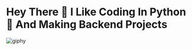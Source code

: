 # Hey There 👋 I Like Coding In Python 🐍 And Making Backend Projects

![giphy](https://user-images.githubusercontent.com/24875795/165923669-17b6bae3-4754-4591-852c-2f3e5d7d4f7a.gif)

<!--
**vladiiii/vladiiii** is a ✨ _special_ ✨ repository because its `README.md` (this file) appears on your GitHub profile.

Here are some ideas to get you started:

- 🔭 I’m currently working on ...
- 🌱 I’m currently learning ...
- 👯 I’m looking to collaborate on ...
- 🤔 I’m looking for help with ...
- 💬 Ask me about ...
- 📫 How to reach me: ...
- 😄 Pronouns: ...
- ⚡ Fun fact: ...
-->
